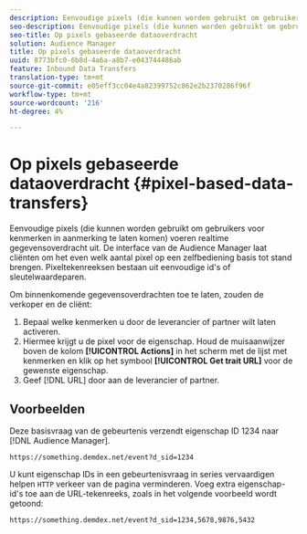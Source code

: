 ```yaml
---
description: Eenvoudige pixels (die kunnen worden gebruikt om gebruikers voor kenmerken in aanmerking te laten komen) voeren realtime gegevensoverdracht uit. De interface van de Audience Manager laat cliënten om het even welk aantal pixel op een zelfbediening basis tot stand brengen. Pixeltekenreeksen bestaan uit eenvoudige id's of sleutelwaardeparen.
seo-description: Eenvoudige pixels (die kunnen worden gebruikt om gebruikers voor kenmerken in aanmerking te laten komen) voeren realtime gegevensoverdracht uit. De interface van de Audience Manager laat cliënten om het even welk aantal pixel op een zelfbediening basis tot stand brengen. Pixeltekenreeksen bestaan uit eenvoudige id's of sleutelwaardeparen.
seo-title: Op pixels gebaseerde dataoverdracht
solution: Audience Manager
title: Op pixels gebaseerde dataoverdracht
uuid: 8773bfc0-6b8d-4a6a-a8b7-e043744486ab
feature: Inbound Data Transfers
translation-type: tm+mt
source-git-commit: e05eff3cc04e4a82399752c862e2b2370286f96f
workflow-type: tm+mt
source-wordcount: '216'
ht-degree: 4%

---
```



# Op pixels gebaseerde dataoverdracht {#pixel-based-data-transfers}

Eenvoudige pixels (die kunnen worden gebruikt om gebruikers voor kenmerken in aanmerking te laten komen) voeren realtime gegevensoverdracht uit. De interface van de Audience Manager laat cliënten om het even welk aantal pixel op een zelfbediening basis tot stand brengen. Pixeltekenreeksen bestaan uit eenvoudige id&#39;s of sleutelwaardeparen.

<!-- c_rt_inbound_pixel_transfers.xml -->

Om binnenkomende gegevensoverdrachten toe te laten, zouden de verkoper en de cliënt:

1. Bepaal welke kenmerken u door de leverancier of partner wilt laten activeren.
1. Hiermee krijgt u de pixel voor de eigenschap. Houd de muisaanwijzer boven de kolom **[!UICONTROL Actions]** in het scherm met de lijst met kenmerken en klik op het symbool **[!UICONTROL Get trait URL]** voor de gewenste eigenschap.
1. Geef [!DNL URL] door aan de leverancier of partner.

## Voorbeelden

Deze basisvraag van de gebeurtenis verzendt eigenschap ID 1234 naar [!DNL Audience Manager].

```
https://something.demdex.net/event?d_sid=1234
```

U kunt eigenschap IDs in een gebeurtenisvraag in series vervaardigen helpen `HTTP` verkeer van de pagina verminderen. Voeg extra eigenschap-id&#39;s toe aan de URL-tekenreeks, zoals in het volgende voorbeeld wordt getoond:

```
https://something.demdex.net/event?d_sid=1234,5678,9876,5432
```
